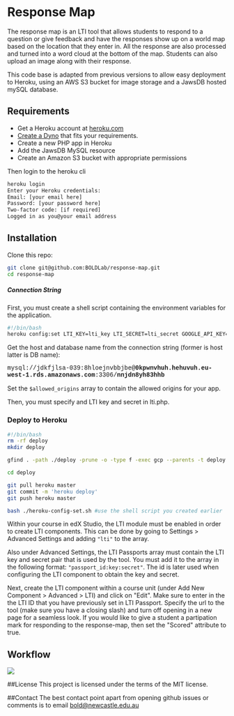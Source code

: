 # Response Map

The response map is an LTI tool that allows students to respond to a question or give feedback and have the responses show up on a world map based on the location that they enter in. All the response are also processed and turned into a word cloud at the bottom of the map. Students can also upload an image along with their response.

This code base is adapted from previous versions to allow easy deployment to Heroku, using an AWS S3 bucket for image storage and a JawsDB hosted mySQL database.

## Requirements
* Get a Heroku account at [heroku.com](https://heroku.com)
* [Create a Dyno](https://www.heroku.com/pricing) that fits your requirements.
* Create a new PHP app in Heroku
* Add the JawsDB MySQL resource
* Create an Amazon S3 bucket with appropriate permissions

Then login to the heroku cli
```bash
heroku login
Enter your Heroku credentials:
Email: [your email here]
Password: [your password here]
Two-factor code: [if required]
Logged in as you@your email address
```
## Installation

Clone this repo:

```bash
git clone git@github.com:BOLDLab/response-map.git
cd response-map
```

##### Connection String
First, you must create a shell script containing the environment variables for the application.

```bash
#!/bin/bash
heroku config:set LTI_KEY=lti_key LTI_SECRET=lti_secret GOOGLE_API_KEY=YoufadfdajklAPIKEyejkldsafjljoi MYSQL_DB_HOST=yourMysqlhost.somewhere.rds.amazonaws.com MYSQL_DB_NAME=dbname MYSQL_DB_USER=dbuser MYSQL_DB_PASSWORD=dbpassword DB_ADMIN_PASSWORD=dbadminpass AWS_ACCESS_KEY=awsaccesskey AWS_SECRET_KEY=awssecretkey AWS_REGION=us-east-1 S3_BUCKET=yourS3bucket
```

Get the host and database name from the connection string (former is host latter is DB name):

<span style='font-family: courier, monospace'> mysql://jdkfjlsa-039:8hloejnvbbjbe@**0kpwnvhuh.hehuvuh.eu-west-1.rds.amazonaws.com**:3306/**nnjdn8yh83hhb**</span>

Set the `$allowed_origins` array to contain the allowed origins for your app.

Then, you must specify and LTI key and secret in lti.php.

### Deploy to Heroku
```bash
#!/bin/bash
rm -rf deploy
mkdir deploy

gfind . -path ./deploy -prune -o -type f -exec gcp --parents -t deploy {} +

cd deploy

git pull heroku master
git commit -m 'heroku deploy'
git push heroku master

bash ./heroku-config-set.sh #use the shell script you created earlier
```

Within your course in edX Studio, the LTI module must be enabled in order to create LTI components. This can be done by going to Settings > Advanced Settings and adding ```"lti"``` to the array.

Also under Advanced Settings, the LTI Passports array must contain the LTI key and secret pair that is used by the tool. You must add it to the array in the following format: ```"passport_id:key:secret"```. The id is later used when configuring the LTI component to obtain the key and secret.

Next, create the LTI component within a course unit (under Add New Component > Advanced > LTI) and click on "Edit". Make sure to enter in the the LTI ID that you have previously set in LTI Passport. Specify the url to the tool (make sure you have a closing slash) and turn off opening in a new page for a seamless look. If you would like to give a student a partipation mark for responding to the response-map, then set the "Scored" attribute to true.

## Workflow
<img src="https://github.com/UQ-UQx/response-map/blob/master/README_WORKFLOW_IMAGE.png?raw=true">

##License
This project is licensed under the terms of the MIT license.

##Contact
The best contact point apart from opening github issues or comments is to email <a href='mailto:bold@newcastle.edu.au'>bold@newcastle.edu.au</a>
